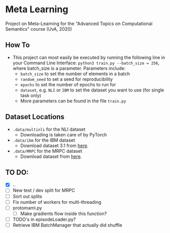 # Meta Learning
Project on Meta-Learning for the "Advanced Topics on Computational Semantics" course (UvA, 2020)

## How To

* This project can most easily be executed by running the following line in your Command Line Interface: `python3 train.py --batch_size = 256`, where batch_size is a parameter.  Parameters include:
  * `batch_size` to set the number of elements in a batch
  * `random_seed` to set a seed for reproducibility
  * `epochs` to set the number of epochs to run for
  * `dataset`, e.g. `NLI` or `IBM` to set the dataset you want to use (for single task only)
  * More parameters can be found in the file `train.py`

## Dataset Locations

* `.data/multinli` for the NLI dataset
  * Downloading is taken care of by PyTorch
* `.data/ibm` for the IBM dataset
  * Download dataset 3.1 from [here](https://www.research.ibm.com/haifa/dept/vst/debating_data.shtml#Claim%20Stance). 
* `.data/MRPC` for the MRPC dataset
  * Download dataset from [here](https://github.com/wasiahmad/paraphrase_identification/tree/master/dataset/msr-paraphrase-corpus).

## TO DO:

* [x] ..
* [ ] New test / dev split for MRPC
* [ ] Sort out splits
* [ ] Fix number of workers for multi-threading
* [ ] protomaml.py
  * [ ] Make gradients flow inside this function?
* [ ] TODO's in episodeLoader.py?
* [ ] Retrieve IBM BatchManager that actually did shuffle